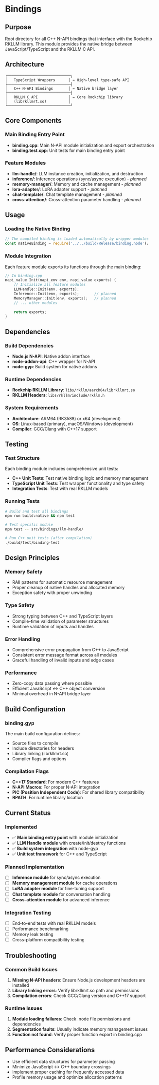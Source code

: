 # Bindings

## Purpose
Root directory for all C++ N-API bindings that interface with the Rockchip RKLLM library. This module provides the native bridge between JavaScript/TypeScript and the RKLLM C API.

## Architecture

```
┌─────────────────────────────┐
│   TypeScript Wrappers      │ ← High-level type-safe API  
├─────────────────────────────┤
│   C++ N-API Bindings       │ ← Native bridge layer
├─────────────────────────────┤
│   RKLLM C API              │ ← Core Rockchip library
│   (librkllmrt.so)          │
└─────────────────────────────┘
```

## Core Components

### Main Binding Entry Point
- **binding.cpp**: Main N-API module initialization and export orchestration
- **binding.test.cpp**: Unit tests for main binding entry point

### Feature Modules
- **llm-handle/**: LLM instance creation, initialization, and destruction
- **inference/**: Inference operations (sync/async execution) - *planned*
- **memory-manager/**: Memory and cache management - *planned*
- **lora-adapter/**: LoRA adapter support - *planned*
- **chat-template/**: Chat template management - *planned*
- **cross-attention/**: Cross-attention parameter handling - *planned*

## Usage

### Loading the Native Binding
```typescript
// The compiled binding is loaded automatically by wrapper modules
const nativeBinding = require('../../build/Release/binding.node');
```

### Module Integration
Each feature module exports its functions through the main binding:
```cpp
// In binding.cpp
napi_value Init(napi_env env, napi_value exports) {
    // Initialize all feature modules
    LLMHandle::Init(env, exports);
    Inference::Init(env, exports);       // planned
    MemoryManager::Init(env, exports);   // planned
    // ... other modules
    
    return exports;
}
```

## Dependencies

### Build Dependencies
- **Node.js N-API**: Native addon interface
- **node-addon-api**: C++ wrapper for N-API
- **node-gyp**: Build system for native addons

### Runtime Dependencies
- **Rockchip RKLLM Library**: `libs/rkllm/aarch64/librkllmrt.so`
- **RKLLM Headers**: `libs/rkllm/include/rkllm.h`

### System Requirements
- **Architecture**: ARM64 (RK3588) or x64 (development)
- **OS**: Linux-based (primary), macOS/Windows (development)
- **Compiler**: GCC/Clang with C++17 support

## Testing

### Test Structure
Each binding module includes comprehensive unit tests:
- **C++ Unit Tests**: Test native binding logic and memory management
- **TypeScript Unit Tests**: Test wrapper functionality and type safety
- **Integration Tests**: Test with real RKLLM models

### Running Tests
```bash
# Build and test all bindings
npm run build:native && npm test

# Test specific module
npm test -- src/bindings/llm-handle/

# Run C++ unit tests (after compilation)
./build/test/binding-test
```

## Design Principles

### Memory Safety
- RAII patterns for automatic resource management
- Proper cleanup of native handles and allocated memory
- Exception safety with proper unwinding

### Type Safety
- Strong typing between C++ and TypeScript layers
- Compile-time validation of parameter structures
- Runtime validation of inputs and handles

### Error Handling
- Comprehensive error propagation from C++ to JavaScript
- Consistent error message format across all modules
- Graceful handling of invalid inputs and edge cases

### Performance
- Zero-copy data passing where possible
- Efficient JavaScript ↔ C++ object conversion
- Minimal overhead in N-API bridge layer

## Build Configuration

### binding.gyp
The main build configuration defines:
- Source files to compile
- Include directories for headers
- Library linking (librkllmrt.so)
- Compiler flags and options

### Compilation Flags
- **C++17 Standard**: For modern C++ features
- **N-API Macros**: For proper N-API integration
- **PIC (Position Independent Code)**: For shared library compatibility
- **RPATH**: For runtime library location

## Current Status

### Implemented
- ✅ **Main binding entry point** with module initialization
- ✅ **LLM Handle module** with create/init/destroy functions
- ✅ **Build system integration** with node-gyp
- ✅ **Unit test framework** for C++ and TypeScript

### Planned Implementation
- [ ] **Inference module** for sync/async execution
- [ ] **Memory management module** for cache operations
- [ ] **LoRA adapter module** for fine-tuning support
- [ ] **Chat template module** for conversation handling
- [ ] **Cross-attention module** for advanced inference

### Integration Testing
- [ ] End-to-end tests with real RKLLM models
- [ ] Performance benchmarking
- [ ] Memory leak testing
- [ ] Cross-platform compatibility testing

## Troubleshooting

### Common Build Issues
1. **Missing N-API headers**: Ensure Node.js development headers are installed
2. **Library linking errors**: Verify librkllmrt.so path and permissions
3. **Compilation errors**: Check GCC/Clang version and C++17 support

### Runtime Issues
1. **Module loading failures**: Check .node file permissions and dependencies
2. **Segmentation faults**: Usually indicate memory management issues
3. **Function not found**: Verify proper function export in binding.cpp

## Performance Considerations
- Use efficient data structures for parameter passing
- Minimize JavaScript ↔ C++ boundary crossings
- Implement proper caching for frequently accessed data
- Profile memory usage and optimize allocation patterns